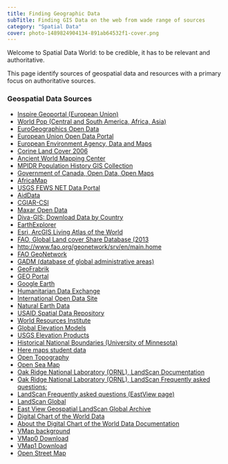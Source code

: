 ```yaml
---
title: Finding Geographic Data 
subTitle: Finding GIS Data on the web from wade range of sources
category: "Spatial Data"
cover: photo-1489824904134-891ab64532f1-cover.png
---
```


Welcome to Spatial Data World: to be credible, it has to be relevant and authoritative. 

This page identify sources of geospatial data and resources with a primary focus on authoritative sources. 
### Geospatial Data Sources

- <a href="https://inspire-geoportal.ec.europa.eu/" target="_blank">Inspire Geoportal (European Union)</a>
- <a href="https://www.worldpop.org/" target="_blank">World Pop (Central and South America, Africa, Asia)</a>
- <a href="EuroGeographics Open Data/" target="_blank">EuroGeographics Open Data</a>
- <a href="https://data.europa.eu/euodp/en/data/" target="_blank">European Union Open Data Portal</a>
- <a href="https://www.eea.europa.eu/data-and-maps" target="_blank"> European Environment Agency, Data and Maps </a>
- <a href="https://www.eea.europa.eu/data-and-maps/data/clc-2006-raster-4" target="_blank">Corine Land Cover 2006 </a>
- <a href="http://awmc.unc.edu/wordpress/map-files/" target="_blank">Ancient World Mapping Center</a>
- <a href="https://censusmosaic.demog.berkeley.edu/data/historical-gis-files" target="_blank">MPIDR Population History GIS Collection</a>
- <a href="https://open.canada.ca/en/open-maps" target="_blank">Government of Canada, Open Data, Open Maps</a>
- <a href="https://worldmap.harvard.edu/africamap/" target="_blank">AfricaMap</a>
- <a href="https://earlywarning.usgs.gov/fews" target="_blank">USGS FEWS NET Data Portal </a>
- <a href="https://www.aiddata.org/" target="_blank">AidData</a>
- <a href="http://www.cgiar-csi.org/" target="_blank">CGIAR-CSI</a>
- <a href="https://www.maxar.com/open-data/" target="_blank">Maxar Open Data</a>
- <a href="http://www.diva-gis.org/gdata/" target="_blank">Diva-GIS: Download Data by Country</a>
- <a href="https://earthexplorer.usgs.gov/" target="_blank"> EarthExplorer </a>
- <a href="https://livingatlas.arcgis.com/en/browse/#d=2" target="_blank">Esri, ArcGIS Living Atlas of the World </a>
- <a href="hhttp://www.fao.org/geonetwork/srv/en/metadata.show?uuid=ba4526fd-cdbf-4028-a1bd-5a559c4bff38&currTab=distribution" target="_blank">FAO, Global Land cover Share Database (2013</a>
- <a href="http://www.fao.org/geonetwork/srv/en/main.home" target="_blank">http://www.fao.org/geonetwork/srv/en/main.home</a>
- <a href="http://www.fao.org/geonetwork/srv/en/main.home" target="_blank">FAO GeoNetwork</a>
- <a href="https://gadm.org/" target="_blank">GADM (database of global administrative areas)</a>
- <a href="https://www.geofabrik.de/data/download.html" target="_blank">GeoFrabrik </a>
- <a href="https://www.geoportal.org/" target="_blank">GEO Portal</a>
- <a href="https://earth.google.com/web/" target="_blank">Google Earth</a>
- <a href="https://data.humdata.org/" target="_blank">Humanitarian Data Exchange</a>
- <a href="https://www.data.gov/open-gov/" target="_blank">International Open Data Site</a>
- <a href="https://www.naturalearthdata.com/" target="_blank"> Natural Earth Data </a>
- <a href="http://spatialdata.dhsprogram.com/home/" target="_blank">USAID Spatial Data Repository </a>
- <a href="https://datasets.wri.org/" target="_blank">World Resources Institute</a>
- <a href="http://vterrain.org/Elevation/global.html" target="_blank">Global Elevation Models</a>
- <a href="https://www.usgs.gov/core-science-systems/ngp/3dep/about-3dep-products-services?qt-science_support_page_related_con=0#qt-science_support_page_related_con" target="_blank">USGS Elevation Products</a>
- <a href="https://umn.maps.arcgis.com/home/item.html?id=85e35d64d67f425c94ebca45dad6568a" target="_blank">Historical National Boundaries (University of Minnesota)</a>
- <a href="https://developer.here.com/sample-data" target="_blank">Here maps student data </a>
- <a href="https://opentopography.org/" target="_blank">Open Topography</a>
- <a href="http://map.openseamap.org/" target="_blank">Open Sea Map</a>
- <a href="https://landscan.ornl.gov/" target="_blank">Oak Ridge National Laboratory (ORNL), LandScan Documentation</a>
- <a href="https://landscan.ornl.gov/" target="_blank">Oak Ridge National Laboratory (ORNL), LandScan Frequently asked questions:</a>
- <a href="https://www.eastview.com/resources/landscan-faq/" target="_blank"> LandScan Frequently asked questions (EastView page) </a>
- <a href="https://cat.libraries.psu.edu/uhtbin/cgisirsi/x/0/0/57/5/3?searchdata1=11339188%7bCKEY%7d&searchfield1=GENERAL%5eSUBJECT%5eGENERAL%5e%5e&user_id=WEBSERVER" target="_blank">LandScan Global </a>
- <a href="https://cat.libraries.psu.edu/uhtbin/cgisirsi/x/0/0/57/5/3?searchdata1=11574564{CKEY}&searchfield1=GENERAL^SUBJECT^GENERAL^^&user_id=WEBSERVER" target="_blank">East View Geospatial LandScan Global Archive</a>
- <a href="https://psu.app.box.com/v/dcw" target="_blank">Digital Chart of the World Data</a>
- <a href="https://psu.app.box.com/v/dcw-documentation" target="_blank">About the Digital Chart of the World Data Documentation</a>
- <a href="https://en.wikipedia.org/wiki/Vector_Map" target="_blank">VMap background</a>
- <a href="https://gis-lab.info/qa/vmap0-eng.html" target="_blank">VMap0 Download</a>
- <a href="https://gis-lab.info/qa/vmap1-eng.html" target="_blank">VMap1 Download</a>
- <a href="https://wiki.openstreetmap.org/wiki/Shapefiles#Download_shapefiles" target="_blank"> Open Street Map </a>
